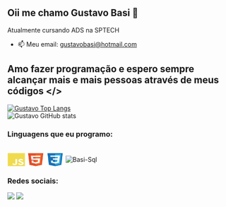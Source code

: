 
## Oii me chamo Gustavo Basi 👋
Atualmente cursando ADS na SPTECH

- 📫 Meu email: gustavobasi@hotmail.com

## Amo fazer programação e espero sempre alcançar mais e mais pessoas através de meus códigos </>

[![Gustavo Top Langs](https://github-readme-stats.vercel.app/api/top-langs/?username=GustavoBasi&layout=compact)](https://github.com/GustavoBasi/github-readme-stats)
 <br>
![Gustavo GitHub stats](https://github-readme-stats.vercel.app/api?username=GustavoBasi&show_icons=true&theme=transparent)
<br>


### Linguagens que eu programo:
<div style="display: inline_block"><br>
  <img align="center" alt="Basi-Js" height="30" width="40" src="https://raw.githubusercontent.com/devicons/devicon/master/icons/javascript/javascript-plain.svg">
  <img align="center" alt="Basi-HTML" height="30" width="40" src="https://raw.githubusercontent.com/devicons/devicon/master/icons/html5/html5-original.svg">
  <img align="center" alt="Basi-CSS" height="30" width="40" src="https://raw.githubusercontent.com/devicons/devicon/master/icons/css3/css3-original.svg">
  <img align="center" alt="Basi-Sql" height="30" width="40" src="https://www.vectorlogo.zone/logos/mysql/mysql-ar21.svg">
<!--   <img align="center" alt="GIT" src="https://img.shields.io/badge/GIT-E44C30?style=for-the-badge&logo=git&logoColor=white"/>
  <img align="center" alt="NodeJS" src="https://img.shields.io/badge/Node.js-43853D?style=for-the-badge&logo=node.js&logoColor=white"/> -->
</div>

### Redes sociais:
<div> 
  
  <a href="https://www.instagram.com/guubasi/" target="_blank"><img src="https://img.shields.io/badge/-Instagram-%23E4405F?style=for-the-badge&logo=instagram&logoColor=white" target="_blank"></a>
  <a href="https://www.linkedin.com/in/gustavo-basi-3a7a38298/" target="_blank"><img src="https://img.shields.io/badge/-LinkedIn-%230077B5?style=for-the-badge&logo=linkedin&logoColor=white" target="_blank"></a> 
  
</div>
